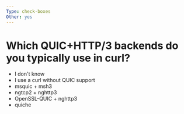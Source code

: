 ```yaml
---
Type: check-boxes
Other: yes
---
```


# Which QUIC+HTTP/3 backends do you typically use in curl?

- I don't know
- I use a curl without QUIC support
- msquic + msh3
- ngtcp2 + nghttp3
- OpenSSL-QUIC + nghttp3
- quiche
